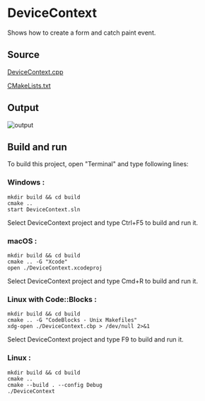 # DeviceContext

Shows how to create a form and catch paint event.

## Source

[DeviceContext.cpp](DeviceContext.cpp)

[CMakeLists.txt](CMakeLists.txt)

## Output

![output](../../../docs/Pictures/DeviceContext.png)

## Build and run

To build this project, open "Terminal" and type following lines:

### Windows :

``` shell
mkdir build && cd build
cmake .. 
start DeviceContext.sln
```

Select DeviceContext project and type Ctrl+F5 to build and run it.

### macOS :

``` shell
mkdir build && cd build
cmake .. -G "Xcode"
open ./DeviceContext.xcodeproj
```

Select DeviceContext project and type Cmd+R to build and run it.

### Linux with Code::Blocks :

``` shell
mkdir build && cd build
cmake .. -G "CodeBlocks - Unix Makefiles"
xdg-open ./DeviceContext.cbp > /dev/null 2>&1
```

Select DeviceContext project and type F9 to build and run it.

### Linux :

``` shell
mkdir build && cd build
cmake .. 
cmake --build . --config Debug
./DeviceContext
```
